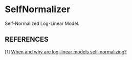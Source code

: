 # SelfNormalizer
Self-Normalized Log-Linear Model.

## REFERENCES
[1] [When and why are log-linear models self-normalizing?](http://nlp.cs.berkeley.edu/pubs/Andreas-Klein_2015_SelfNormalizing_paper.pdf)


